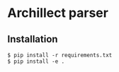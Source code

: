# Archillect parser

## Installation

```console
$ pip install -r requirements.txt
$ pip install -e .
```
